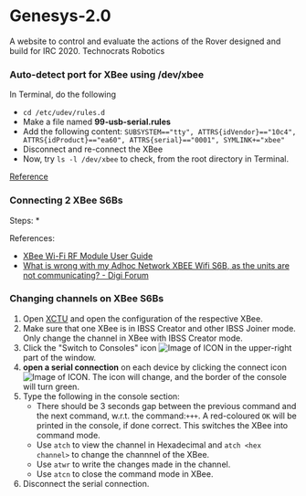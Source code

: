 # Genesys-2.0
A website to control and evaluate the actions of the Rover designed and build for IRC 2020. Technocrats Robotics


### Auto-detect port for XBee using /dev/xbee
In Terminal, do the following
* `cd /etc/udev/rules.d`
* Make a file named **99-usb-serial.rules**
* Add the following content: 
`SUBSYSTEM=="tty", ATTRS{idVendor}=="10c4", ATTRS{idProduct}=="ea60", ATTRS{serial}=="0001", SYMLINK+="xbee"`
* Disconnect and re-connect the XBee
* Now, try `ls -l /dev/xbee` to check, from the root directory in Terminal.

[Reference](http://hintshop.ludvig.co.nz/show/persistent-names-usb-serial-devices/ "Persistent names for usb-serial devices | HintShop" )

### Connecting 2 XBee S6Bs
Steps:
* 

References:
* [XBee Wi-Fi RF Module User Guide](https://www.digi.com/resources/documentation/digidocs/PDFs/90002180.pdf)
* [What is wrong with my Adhoc Network XBEE Wifi S6B, as the units are not communicating? - Digi Forum](https://www.digi.com/support/forum/53006/what-wrong-with-adhoc-network-xbee-wifi-units-communicating)

### Changing channels on XBee S6Bs
1. Open [XCTU](https://www.digi.com/resources/documentation/digidocs/90001526/tasks/t_download_and_install_xctu.htm) and open the configuration of the respective XBee.
2. Make sure that one XBee is in IBSS Creator and other IBSS Joiner mode. Only change the channel in XBee with IBSS Creator mode.
3. Click the "Switch to Consoles" icon ![Image of ICON](https://cdn.sparkfun.com/assets/learn_tutorials/2/2/3/console-icon.png) in the upper-right part of the window.
4. **open a serial connection** on each device by clicking the connect icon ![Image of ICON](https://cdn.sparkfun.com/assets/learn_tutorials/2/2/3/open-connect-icon.png). The icon will change, and the border of the console will turn green.
5. Type the following in the console section:
   * There should be 3 seconds gap between the previous command and the next command, w.r.t. the command:```+++```. A red-coloured ```OK``` will be printed in the console, if done correct. This switches the XBee into command mode.
   * Use ```atch``` to view the channel in Hexadecimal and ```atch <hex channel>``` to change the channnel of the XBee.
   * Use ```atwr``` to write the changes made in the channel.
   * Use ```atcn``` to close the command mode in XBee.
6. Disconnect the serial connection.
  
